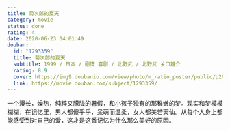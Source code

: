 ```yaml
---
title: 菊次郎的夏天
category: movie
status: done
rating: 4
date: 2020-06-23 04:01:49
douban:
  id: "1293359"
  title: 菊次郎的夏天
  subtitle: 1999 / 日本 / 剧情 喜剧 / 北野武 / 北野武 关口雄介
  rating: 8.9
  cover: https://img9.doubanio.com/view/photo/m_ratio_poster/public/p2620392435.jpg
  link: https://movie.douban.com/subject/1293359/
---
```


一个漫长，燥热，纯粹又朦胧的暑假，和小孩子独有的那稚嫩的梦。现实和梦模模糊糊，在记忆里，男人都傻乎乎，呆萌而温柔，女人都美若天仙。从每个人身上都能感受到对自己的爱，这才是这番记忆为什么那么美好的原因。